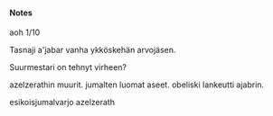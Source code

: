 #### Notes
aoh 1/10

Tasnaji a'jabar vanha ykköskehän arvojäsen.

Suurmestari on tehnyt virheen?

azelzerathin muurit. jumalten luomat aseet.
obeliski lankeutti ajabrin.

esikoisjumalvarjo azelzerath

